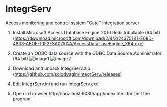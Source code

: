 # IntegrServ
Access monitoring and control system "Gate" integration server

1. Install Microsoft Access Database Engine 2010 Redistributable (64 bit) (https://download.microsoft.com/download/2/4/3/24375141-E08D-4803-AB0E-10F2E3A07AAA/AccessDatabaseEngine_X64.exe)

2. Create an ODBC data source with the ODBC Data Source Administrator (64 bit)
![image1](https://user-images.githubusercontent.com/4740535/102286874-40124100-3f4a-11eb-8d5a-fdfaba89fc1e.png)
![image2](https://user-images.githubusercontent.com/4740535/102286906-4e605d00-3f4a-11eb-84a4-0f6a8d035315.png)

3. Download and unpack IntegrServ.zip (https://github.com/solodyagin/IntegrServ/releases)

4. Edit IntegrServ.ini and run IntegrServ.exe

5. Open in browser http://localhost:9080/app/index.html for test the program
